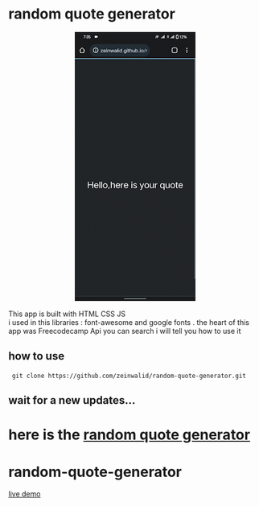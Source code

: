 
# random quote generator
<p align = "center">
<img src = "./summary.gif" style = "text-align:center;">
</p>


<p>This app is built with HTML CSS JS <br> i used in this libraries : font-awesome and google fonts .   the heart of this app was Freecodecamp Api you can search i will tell you how to use it</p>

## how to use

```
 git clone https://github.com/zeinwalid/random-quote-generator.git
 ```


## wait for a new updates...

here is the <a href = "https://zeinwalid.github.io/random-quote-generator/">random quote generator</a>
=======
# random-quote-generator


<a href = "https://zeinwalid.github.io/random-quote-generator/">live demo</a>

